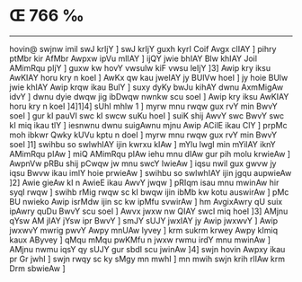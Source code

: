 # Œ 766 ‰
---
hovin@ swjnw imil swJ krIjY ] swJ krIjY guxh kyrI Coif Avgx clIAY
] pihry ptMbr kir AfMbr Awpxw ipVu mlIAY ] ijQY jwie bhIAY Blw
khIAY Joil AMimRqu pIjY ] guxw kw hovY vwsulw kiF vwsu leIjY ]3] Awip
kry iksu AwKIAY horu kry n koeI ] AwKx qw kau jweIAY jy BUlVw hoeI ] jy
hoie BUlw jwie khIAY Awip krqw ikau BulY ] suxy dyKy bwJu kihAY dwnu
AxmMigAw idvY ] dwnu dyie dwqw jig ibDwqw nwnkw scu soeI ] Awip kry
iksu AwKIAY horu kry n koeI ]4]1]4] sUhI mhlw 1 ] myrw mnu rwqw gux
rvY min BwvY soeI ] gur kI pauVI swc kI swcw suKu hoeI ] suiK shij
AwvY swc BwvY swc kI miq ikau tlY ] iesnwnu dwnu suigAwnu mjnu Awip
ACilE ikau ClY ] prpMc moh ibkwr Qwky kUVu kptu n doeI ] myrw mnu
rwqw gux rvY min BwvY soeI ]1] swihbu so swlwhIAY ijin kwrxu kIAw ]
mYlu lwgI min mYilAY iknY AMimRqu pIAw ] miQ AMimRqu pIAw iehu mnu dIAw
gur pih molu krwieAw ] AwpnVw pRBu shij pCwqw jw mnu swcY lwieAw ]
iqsu nwil gux gwvw jy iqsu Bwvw ikau imlY hoie prwieAw ] swihbu so
swlwhIAY ijin jgqu aupwieAw ]2] Awie gieAw kI n AwieE ikau AwvY
jwqw ] pRIqm isau mnu mwinAw hir syqI rwqw ] swihb rMig rwqw sc kI
bwqw ijin ibMb kw kotu auswirAw ] pMc BU nwieko Awip isrMdw ijin sc kw
ipMfu svwirAw ] hm AvgixAwry qU suix ipAwry quDu BwvY scu soeI ] Awvx
jwxw nw QIAY swcI miq hoeI ]3] AMjnu qYsw AM jIAY jYsw ipr BwvY ] smJY
sUJY jwxIAY jy Awip jwxwvY ] Awip jwxwvY mwrig pwvY Awpy mnUAw lyvey ]
krm sukrm krwey Awpy kImiq kaux AByvey ] qMqu mMqu pwKMfu n jwxw rwmu
irdY mnu mwinAw ] AMjnu nwmu iqsY qy sUJY gur sbdI scu jwinAw ]4]
swjn hovin Awpxy ikau pr Gr jwhI ] swjn rwqy sc ky sMgy mn mwhI ]
mn mwih swjn krih rlIAw krm Drm sbwieAw ]
####
